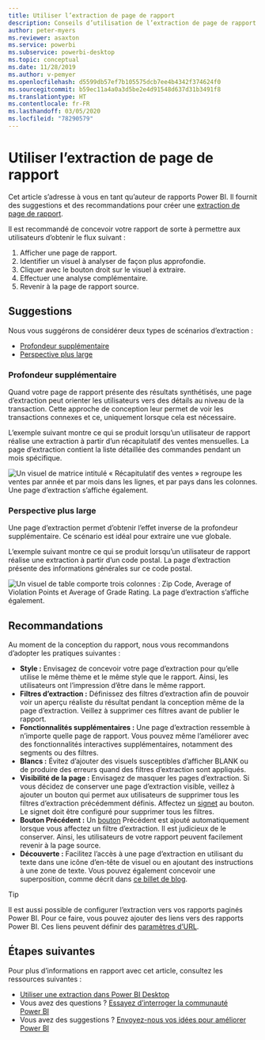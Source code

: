 ```yaml
---
title: Utiliser l’extraction de page de rapport
description: Conseils d’utilisation de l’extraction de page de rapport.
author: peter-myers
ms.reviewer: asaxton
ms.service: powerbi
ms.subservice: powerbi-desktop
ms.topic: conceptual
ms.date: 11/28/2019
ms.author: v-pemyer
ms.openlocfilehash: d5599db57ef7b105575dcb7ee4b4342f374624f0
ms.sourcegitcommit: b59ec11a4a0a3d5be2e4d91548d637d31b3491f8
ms.translationtype: HT
ms.contentlocale: fr-FR
ms.lasthandoff: 03/05/2020
ms.locfileid: "78290579"
---
```

# <a name="use-report-page-drillthrough"></a>Utiliser l’extraction de page de rapport

Cet article s’adresse à vous en tant qu’auteur de rapports Power BI. Il fournit des suggestions et des recommandations pour créer une [extraction de page de rapport](../desktop-drillthrough.md).

Il est recommandé de concevoir votre rapport de sorte à permettre aux utilisateurs d’obtenir le flux suivant :

1. Afficher une page de rapport.
2. Identifier un visuel à analyser de façon plus approfondie.
3. Cliquer avec le bouton droit sur le visuel à extraire.
4. Effectuer une analyse complémentaire.
5. Revenir à la page de rapport source.

## <a name="suggestions"></a>Suggestions

Nous vous suggérons de considérer deux types de scénarios d’extraction :

- [Profondeur supplémentaire](#additional-depth)
- [Perspective plus large](#broader-perspective)

### <a name="additional-depth"></a>Profondeur supplémentaire

Quand votre page de rapport présente des résultats synthétisés, une page d’extraction peut orienter les utilisateurs vers des détails au niveau de la transaction. Cette approche de conception leur permet de voir les transactions connexes et ce, uniquement lorsque cela est nécessaire.

L’exemple suivant montre ce qui se produit lorsqu’un utilisateur de rapport réalise une extraction à partir d’un récapitulatif des ventes mensuelles. La page d’extraction contient la liste détaillée des commandes pendant un mois spécifique.

![Un visuel de matrice intitulé « Récapitulatif des ventes » regroupe les ventes par année et par mois dans les lignes, et par pays dans les colonnes. Une page d’extraction s’affiche également.](media/report-drillthrough/suggestion-drillthrough-add-depth.png)

### <a name="broader-perspective"></a>Perspective plus large

Une page d’extraction permet d’obtenir l’effet inverse de la profondeur supplémentaire. Ce scénario est idéal pour extraire une vue globale.

L’exemple suivant montre ce qui se produit lorsqu’un utilisateur de rapport réalise une extraction à partir d’un code postal. La page d’extraction présente des informations générales sur ce code postal.

![Un visuel de table comporte trois colonnes : Zip Code, Average of Violation Points et Average of Grade Rating. La page d’extraction s’affiche également.](media/report-drillthrough/suggestion-drillthrough-broader-perspective.png)

## <a name="recommendations"></a>Recommandations

Au moment de la conception du rapport, nous vous recommandons d’adopter les pratiques suivantes :

- **Style :** Envisagez de concevoir votre page d’extraction pour qu’elle utilise le même thème et le même style que le rapport. Ainsi, les utilisateurs ont l’impression d’être dans le même rapport.
- **Filtres d’extraction :** Définissez des filtres d’extraction afin de pouvoir voir un aperçu réaliste du résultat pendant la conception même de la page d’extraction. Veillez à supprimer ces filtres avant de publier le rapport.
- **Fonctionnalités supplémentaires :** Une page d’extraction ressemble à n’importe quelle page de rapport. Vous pouvez même l’améliorer avec des fonctionnalités interactives supplémentaires, notamment des segments ou des filtres.
- **Blancs :** Évitez d’ajouter des visuels susceptibles d’afficher BLANK ou de produire des erreurs quand des filtres d’extraction sont appliqués.
- **Visibilité de la page :** Envisagez de masquer les pages d’extraction. Si vous décidez de conserver une page d’extraction visible, veillez à ajouter un bouton qui permet aux utilisateurs de supprimer tous les filtres d’extraction précédemment définis. Affectez un [signet](../desktop-bookmarks.md) au bouton. Le signet doit être configuré pour supprimer tous les filtres.
- **Bouton Précédent :** Un [bouton](../desktop-buttons.md) Précédent est ajouté automatiquement lorsque vous affectez un filtre d’extraction. Il est judicieux de le conserver. Ainsi, les utilisateurs de votre rapport peuvent facilement revenir à la page source.
- **Découverte :** Facilitez l’accès à une page d’extraction en utilisant du texte dans une icône d’en-tête de visuel ou en ajoutant des instructions à une zone de texte. Vous pouvez également concevoir une superposition, comme décrit dans [ce billet de blog](https://alluringbi.com/2019/10/23/overlays-for-true-self-serve-reporting/).

> [!TIP]
> Il est aussi possible de configurer l’extraction vers vos rapports paginés Power BI. Pour ce faire, vous pouvez ajouter des liens vers des rapports Power BI. Ces liens peuvent définir des [paramètres d’URL](https://powerbi.microsoft.com/blog/url-parameters-for-paginated-reports-are-now-available/).

## <a name="next-steps"></a>Étapes suivantes

Pour plus d’informations en rapport avec cet article, consultez les ressources suivantes :

- [Utiliser une extraction dans Power BI Desktop](../desktop-drillthrough.md)
- Vous avez des questions ? [Essayez d’interroger la communauté Power BI](https://community.powerbi.com/)
- Vous avez des suggestions ? [Envoyez-nous vos idées pour améliorer Power BI](https://ideas.powerbi.com/)

